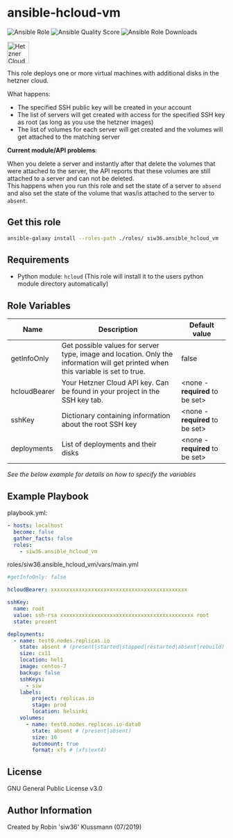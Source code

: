 ansible-hcloud-vm  
=========

![Ansible Role](https://img.shields.io/ansible/role/42259.svg?color=blue) ![Ansible Quality Score](https://img.shields.io/ansible/quality/42259.svg?color=blue) ![Ansible Role Downloads](https://img.shields.io/ansible/role/d/42259.svg?color=blue)

<img src="https://www.hetzner.de/themes/hetzner/images/logo/logo-hetzner-online.svg" alt="Hetzner Cloud" height="50"/>

This role deploys one or more virtual machines with additional disks in the hetzner cloud.  

What happens:  
- The specified SSH public key will be created in your account
- The list of servers will get created with access for the specified SSH key as root (as long as you use the hetzner images)
- The list of volumes for each server will get created and the volumes will get attached to the matching server

__Current module/API problems__:  

When you delete a server and instantly after that delete the volumes that were attached to the server, the API reports that these volumes are still attached to a server and can not be deleted.  
This happens when you run this role and set the state of a server to `absend` and also set the state of the volume that was/is attached to the server to `absent`.  

Get this role
------------
```bash
ansible-galaxy install --roles-path ./roles/ siw36.ansible_hcloud_vm
```

Requirements
------------

- Python module: `hcloud` (This role will install it to the users python module directory automatically)


Role Variables
--------------
| Name | Description | Default value |
|---|---|---|
| getInfoOnly | Get possible values for server type, image and location. Only the information will get printed when this variable is set to true. | false |
| hcloudBearer | Your Hetzner Cloud API key. Can be found in your project in the SSH key tab. | <none - __required__ to be set> |
| sshKey | Dictionary containing information about the root SSH key| <none - __required__ to be set> |
| deployments | List of deployments and their disks | <none - __required__ to be set> |

*See the below example for details on how to specify the variables*

Example Playbook
----------------

playbook.yml:  
```yaml
- hosts: localhost
  become: false
  gather_facts: false
  roles:
    - siw36.ansible_hcloud_vm
```
roles/siw36.ansible_hcloud_vm/vars/main.yml  
```yaml
#getInfoOnly: false

hcloudBearer: xxxxxxxxxxxxxxxxxxxxxxxxxxxxxxxxxxxxxxxxxxxx

sshKey:
  name: root
  value: ssh-rsa xxxxxxxxxxxxxxxxxxxxxxxxxxxxxxxxxxxxxxxxxxx root
  state: present

deployments:
  - name: test0.nodes.replicas.io
    state: absent # (present|started|stopped|restarted|absent|rebuild)
    size: cx11
    location: hel1
    image: centos-7
    backup: false
    sshKeys:
      - siw
    labels:
        project: replicas.io
        stage: prod
        location: helsinki
    volumes:
      - name: test0.nodes.replicas.io-data0
        state: absent # (present|absent)
        size: 10
        automount: true
        format: xfs # (xfs|ext4)
```

License
-------

GNU General Public License v3.0

Author Information
------------------

Created by Robin 'siw36' Klussmann (07/2019)
